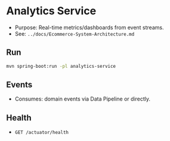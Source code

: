 # Analytics Service

- Purpose: Real-time metrics/dashboards from event streams.
- See: `../docs/Ecommerce-System-Architecture.md`

## Run
```bash
mvn spring-boot:run -pl analytics-service
```

## Events
- Consumes: domain events via Data Pipeline or directly.

## Health
- `GET /actuator/health`
